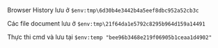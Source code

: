 Browser History lưu ở `$env:tmp\6d30b4e3442b4a5eef8dbc952a52cb3c`

Các file document lưu ở `$env:tmp\21f64da1e5792c8295b964d159a14491`

Thực thi cmd và lưu tại `$env:temp "bee96b3468e219f06905b1ceaa1d4902"`